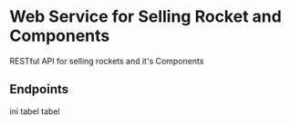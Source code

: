# Web Service for Selling Rocket and Components

RESTful API for selling rockets and it's Components

## Endpoints
ini tabel tabel
